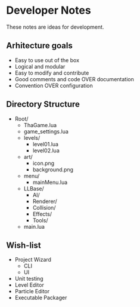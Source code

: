 Developer Notes
===============

These notes are ideas for development.

Arhitecture goals
-----------------
- Easy to use out of the box
- Logical and modular
- Easy to modify and contribute
- Good comments and code OVER documentation
- Convention OVER configuration




Directory Structure
--------------------

- Root/
    + ThaGame.lua
    + game_settings.lua
    + levels/
        * level01.lua
        * level02.lua
    + art/
        * icon.png
        * background.png
    + menu/
        * mainMenu.lua
    + LLBase/
        * AI/
        * Renderer/
        * Collision/
        * Effects/
        * Tools/
    + main.lua

Wish-list
------------

+ Project Wizard
    * CLI
    * UI
+ Unit testing
+ Level Editor
+ Particle Editor
+ Executable Packager

    

